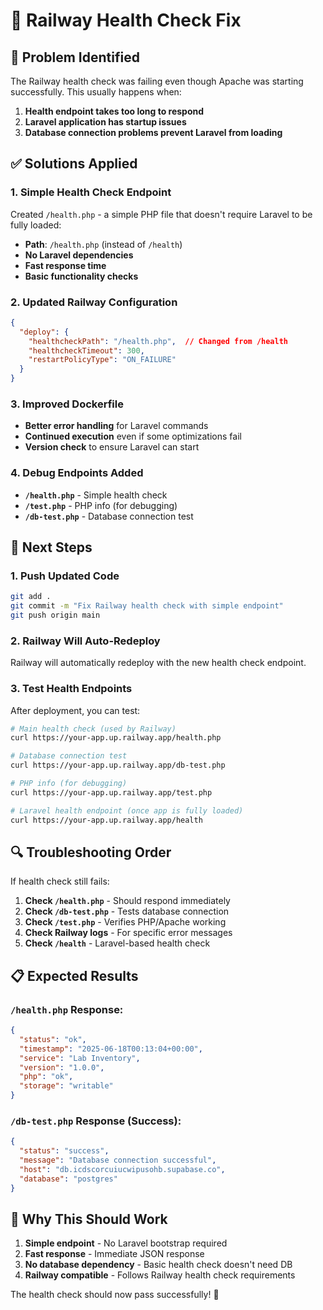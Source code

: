 # 🚂 Railway Health Check Fix

## 🔧 **Problem Identified**
The Railway health check was failing even though Apache was starting successfully. This usually happens when:

1. **Health endpoint takes too long to respond**
2. **Laravel application has startup issues**
3. **Database connection problems prevent Laravel from loading**

## ✅ **Solutions Applied**

### **1. Simple Health Check Endpoint**
Created `/health.php` - a simple PHP file that doesn't require Laravel to be fully loaded:
- **Path**: `/health.php` (instead of `/health`)
- **No Laravel dependencies**
- **Fast response time**
- **Basic functionality checks**

### **2. Updated Railway Configuration**
```json
{
  "deploy": {
    "healthcheckPath": "/health.php",  // Changed from /health
    "healthcheckTimeout": 300,
    "restartPolicyType": "ON_FAILURE"
  }
}
```

### **3. Improved Dockerfile**
- **Better error handling** for Laravel commands
- **Continued execution** even if some optimizations fail
- **Version check** to ensure Laravel can start

### **4. Debug Endpoints Added**
- **`/health.php`** - Simple health check
- **`/test.php`** - PHP info (for debugging)
- **`/db-test.php`** - Database connection test

## 🚀 **Next Steps**

### **1. Push Updated Code**
```bash
git add .
git commit -m "Fix Railway health check with simple endpoint"
git push origin main
```

### **2. Railway Will Auto-Redeploy**
Railway will automatically redeploy with the new health check endpoint.

### **3. Test Health Endpoints**
After deployment, you can test:
```bash
# Main health check (used by Railway)
curl https://your-app.up.railway.app/health.php

# Database connection test
curl https://your-app.up.railway.app/db-test.php

# PHP info (for debugging)
curl https://your-app.up.railway.app/test.php

# Laravel health endpoint (once app is fully loaded)
curl https://your-app.up.railway.app/health
```

## 🔍 **Troubleshooting Order**

If health check still fails:

1. **Check `/health.php`** - Should respond immediately
2. **Check `/db-test.php`** - Tests database connection
3. **Check `/test.php`** - Verifies PHP/Apache working
4. **Check Railway logs** - For specific error messages
5. **Check `/health`** - Laravel-based health check

## 📋 **Expected Results**

### **`/health.php` Response:**
```json
{
  "status": "ok",
  "timestamp": "2025-06-18T00:13:04+00:00",
  "service": "Lab Inventory",
  "version": "1.0.0",
  "php": "ok",
  "storage": "writable"
}
```

### **`/db-test.php` Response (Success):**
```json
{
  "status": "success",
  "message": "Database connection successful",
  "host": "db.icdscorcuiucwipusohb.supabase.co",
  "database": "postgres"
}
```

## 🎯 **Why This Should Work**

1. **Simple endpoint** - No Laravel bootstrap required
2. **Fast response** - Immediate JSON response
3. **No database dependency** - Basic health check doesn't need DB
4. **Railway compatible** - Follows Railway health check requirements

The health check should now pass successfully! 🎉
